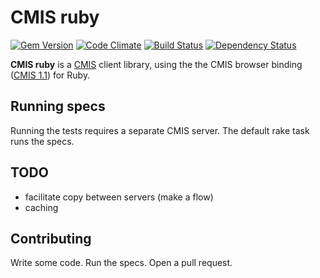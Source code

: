 # CMIS ruby

[![Gem Version](https://badge.fury.io/rb/cmis-ruby.png)](http://badge.fury.io/rb/cmis-ruby)
[![Code Climate](https://codeclimate.com/github/UP-nxt/cmis-ruby.png)](https://codeclimate.com/github/UP-nxt/cmis-ruby)
[![Build Status](https://travis-ci.org/UP-nxt/cmis-ruby.png?branch=master)](https://travis-ci.org/UP-nxt/cmis-ruby)
[![Dependency Status](https://gemnasium.com/UP-nxt/cmis-ruby.png)](https://gemnasium.com/UP-nxt/cmis-ruby)

**CMIS ruby** is a [CMIS](http://chemistry.apache.org/project/cmis.html) client library, using the the CMIS browser binding ([CMIS 1.1](http://docs.oasis-open.org/cmis/CMIS/v1.1/CMIS-v1.1.html)) for Ruby.

## Running specs

Running the tests requires a separate CMIS server. The default rake task runs the specs.

## TODO

* facilitate copy between servers (make a flow)
* caching

## Contributing

Write some code. Run the specs. Open a pull request.
